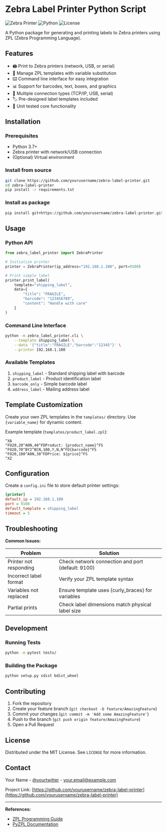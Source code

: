 # Zebra Label Printer Python Script

![Zebra Printer](https://img.shields.io/badge/Zebra-Printer-blue) ![Python](https://img.shields.io/badge/Python-3.7%2B-green) ![License](https://img.shields.io/badge/License-MIT-orange)

A Python package for generating and printing labels to Zebra printers using ZPL (Zebra Programming Language).

## Features

- 🖨️ Print to Zebra printers (network, USB, or serial)
- 📝 Manage ZPL templates with variable substitution
- ⌨️ Command line interface for easy integration
- 📊 Support for barcodes, text, boxes, and graphics
- 🔄 Multiple connection types (TCP/IP, USB, serial)
- 🏷️ Pre-designed label templates included
- 🧪 Unit tested core functionality

## Installation

### Prerequisites

- Python 3.7+
- Zebra printer with network/USB connection
- (Optional) Virtual environment

### Install from source

```bash
git clone https://github.com/yourusername/zebra-label-printer.git
cd zebra-label-printer
pip install -r requirements.txt
```

### Install as package

```bash
pip install git+https://github.com/yourusername/zebra-label-printer.git
```

## Usage

### Python API

```python
from zebra_label_printer import ZebraPrinter

# Initialize printer
printer = ZebraPrinter(ip_address="192.168.1.100", port=9100)

# Print simple label
printer.print_label(
    template="shipping_label",
    data={
        "title": "FRAGILE",
        "barcode": "123456789",
        "content": "Handle with care"
    }
)
```

### Command Line Interface

```bash
python -m zebra_label_printer.cli \
    --template shipping_label \
    --data '{"title":"FRAGILE","barcode":"12345"}' \
    --printer 192.168.1.100
```

### Available Templates

1. `shipping_label` - Standard shipping label with barcode
2. `product_label` - Product identification label
3. `barcode_only` - Simple barcode label
4. `address_label` - Mailing address label

## Template Customization

Create your own ZPL templates in the `templates/` directory. Use `{variable_name}` for dynamic content.

Example template (`templates/product_label.zpl`):

```zpl
^XA
^FO20,20^A0N,40^FDProduct: {product_name}^FS
^FO20,70^BY2^BCN,100,Y,N,N^FD{barcode}^FS
^FO20,180^A0N,30^FDPrice: ${price}^FS
^XZ
```

## Configuration

Create a `config.ini` file to store default printer settings:

```ini
[printer]
default_ip = 192.168.1.100
port = 9100
default_template = shipping_label
timeout = 5
```

## Troubleshooting

**Common Issues:**

| Problem                | Solution                                          |
| ---------------------- | ------------------------------------------------- |
| Printer not responding | Check network connection and port (default: 9100) |
| Incorrect label format | Verify your ZPL template syntax                   |
| Variables not replaced | Ensure template uses {curly_braces} for variables |
| Partial prints         | Check label dimensions match physical label size  |

## Development

### Running Tests

```bash
python -m pytest tests/
```

### Building the Package

```bash
python setup.py sdist bdist_wheel
```

## Contributing

1. Fork the repository
2. Create your feature branch (`git checkout -b feature/AmazingFeature`)
3. Commit your changes (`git commit -m 'Add some AmazingFeature'`)
4. Push to the branch (`git push origin feature/AmazingFeature`)
5. Open a Pull Request

## License

Distributed under the MIT License. See `LICENSE` for more information.

## Contact

Your Name - [@yourtwitter](https://twitter.com/yourtwitter) - your.email@example.com

Project Link: [https://github.com/yourusername/zebra-label-printer](https://github.com/yourusername/zebra-label-printer)

---

**References:**

- [ZPL Programming Guide](https://www.zebra.com/content/dam/zebra/manuals/printers/common/programming/zpl-zbi2-pm-en.pdf)
- [PyZPL Documentation](https://pyzpl.readthedocs.io/)
